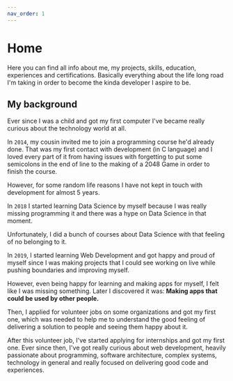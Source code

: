 ```yaml
---
nav_order: 1
---
```


# Home

Here you can find all info about me, my projects, skills, education, experiences and certifications. Basically everything about the life long road I'm taking in order to become the kinda developer I aspire to be.

## My background
Ever since I was a child and got my first computer I've became really curious about the technology world at all.

In ```2014```, my cousin invited me to join a programming course he'd already done. That was my first contact with development (in C language) and I loved every part of it from having issues with forgetting to put some semicolons in the end of line to the making of a 2048 Game in order to finish the course.

However, for some random life reasons I have not kept in touch with development for almost 5 years.

In ```2018``` I started learning Data Science by myself because I was really missing programming it and there was a hype on Data Science in that moment.

Unfortunately, I did a bunch of courses about Data Science with that feeling of no belonging to it.

In ```2019```, I started learning Web Development and got happy and proud of myself since I was making projects that I could see working on live while pushing boundaries and improving myself.

However, even being happy for learning and making apps for myself, I felt like I was missing something. Later I discovered it was: **Making apps that could be used by other people.**

Then, I applied for volunteer jobs on some organizations and got my first one, which was needed to help me to understand the good feeling of delivering a solution to people and seeing them happy about it.

After this volunteer job, I've started applying for internships and got my first one. Ever since then, I've got really curious about web development, heavily passionate about programming, software architecture, complex systems, technology in general and really focused on delivering good code and experiences.